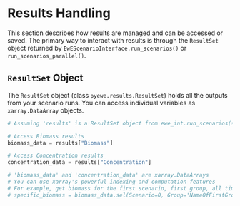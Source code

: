 # Results Handling

This section describes how results are managed and can be accessed or saved. The primary way to interact with results is through the `ResultSet` object returned by `EwEScenarioInterface.run_scenarios()` or `run_scenarios_parallel()`.

## `ResultSet` Object

The `ResultSet` object (class `pyewe.results.ResultSet`) holds all the outputs from your scenario runs. You can access individual variables as `xarray.DataArray` objects.

```python
# Assuming 'results' is a ResultSet object from ewe_int.run_scenarios(scen_df)

# Access Biomass results
biomass_data = results["Biomass"]

# Access Concentration results
concentration_data = results["Concentration"]

# 'biomass_data' and 'concentration_data' are xarray.DataArrays
# You can use xarray's powerful indexing and computation features
# For example, get biomass for the first scenario, first group, all time steps:
# specific_biomass = biomass_data.sel(Scenario=0, Group='NameOfFirstGroup')
```
